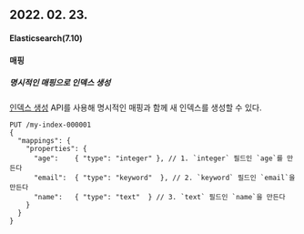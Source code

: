 ## 2022. 02. 23.

#### Elasticsearch(7.10)

#### 매핑

##### 명시적인 매핑으로 인덱스 생성

[인덱스 생성][create-index] API를 사용해 명시적인 매핑과 함께 새 인덱스를 생성할 수 있다.

```http
PUT /my-index-000001
{
  "mappings": {
    "properties": {
      "age":    { "type": "integer" }, // 1. `integer` 필드인 `age`를 만든다
      "email":  { "type": "keyword"  }, // 2. `keyword` 필드인 `email`을 만든다
      "name":   { "type": "text"  } // 3. `text` 필드인 `name`을 만든다
    }
  }
}
```





[create-index]: https://www.elastic.co/guide/en/elasticsearch/reference/7.10/indices-create-index.html